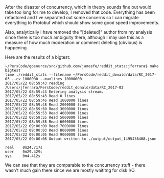 After the disaster of concurrency, which in theory sounds fine but would take too long for me to develop, I removed that code.  Everything has been refactored and I've separated out some concerns so I can migrate everything to Protobuf which should show some good speed improvements.

Also, analytically I have removed the "[deleted]" author from my analysis since there is too much ambiguity there, although I may use this as a measure of how much moderation or comment deleting (obvious) is happening.

Here are the results of a bigtest:

```
~/PersCode/gosource/src/github.com/jamesfe/reddit_stats:jferrara$ make bigtest
time ./reddit_stats --filename ~/PersCode/reddit_donald/data/RC_2017-03 --cv 1000000 --maxlines 10000000
2017/05/22 08:59:43 reading /Users/jferrara/PersCode/reddit_donald/data/RC_2017-03
2017/05/22 08:59:43 Entering analysis stream.
2017/05/22 08:59:43 Read 0 lines
2017/05/22 08:59:46 Read 1000000 lines
2017/05/22 08:59:48 Read 2000000 lines
2017/05/22 08:59:50 Read 3000000 lines
2017/05/22 08:59:53 Read 4000000 lines
2017/05/22 08:59:55 Read 5000000 lines
2017/05/22 08:59:58 Read 6000000 lines
2017/05/22 09:00:00 Read 7000000 lines
2017/05/22 09:00:03 Read 8000000 lines
2017/05/22 09:00:05 Read 9000000 lines
2017/05/22 09:00:08 Output written to ./output/output_1495436408.json

real    0m24.717s
user    0m29.429s
sys     0m4.412s
```


We can see that they are comparable to the concurrency stuff - there wasn't much gain there since we are mostly waititng for disk I/O.


